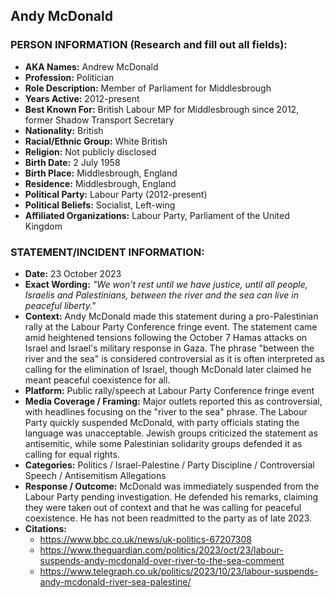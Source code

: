 ## Andy McDonald

### PERSON INFORMATION (Research and fill out all fields):
- **AKA Names:** Andrew McDonald
- **Profession:** Politician
- **Role Description:** Member of Parliament for Middlesbrough
- **Years Active:** 2012-present
- **Best Known For:** British Labour MP for Middlesbrough since 2012, former Shadow Transport Secretary
- **Nationality:** British
- **Racial/Ethnic Group:** White British
- **Religion:** Not publicly disclosed
- **Birth Date:** 2 July 1958
- **Birth Place:** Middlesbrough, England
- **Residence:** Middlesbrough, England
- **Political Party:** Labour Party (2012-present)
- **Political Beliefs:** Socialist, Left-wing
- **Affiliated Organizations:** Labour Party, Parliament of the United Kingdom

### STATEMENT/INCIDENT INFORMATION:
- **Date:** 23 October 2023
- **Exact Wording:** *"We won't rest until we have justice, until all people, Israelis and Palestinians, between the river and the sea can live in peaceful liberty."*
- **Context:** Andy McDonald made this statement during a pro-Palestinian rally at the Labour Party Conference fringe event. The statement came amid heightened tensions following the October 7 Hamas attacks on Israel and Israel's military response in Gaza. The phrase "between the river and the sea" is considered controversial as it is often interpreted as calling for the elimination of Israel, though McDonald later claimed he meant peaceful coexistence for all.
- **Platform:** Public rally/speech at Labour Party Conference fringe event
- **Media Coverage / Framing:** Major outlets reported this as controversial, with headlines focusing on the "river to the sea" phrase. The Labour Party quickly suspended McDonald, with party officials stating the language was unacceptable. Jewish groups criticized the statement as antisemitic, while some Palestinian solidarity groups defended it as calling for equal rights.
- **Categories:** Politics / Israel-Palestine / Party Discipline / Controversial Speech / Antisemitism Allegations
- **Response / Outcome:** McDonald was immediately suspended from the Labour Party pending investigation. He defended his remarks, claiming they were taken out of context and that he was calling for peaceful coexistence. He has not been readmitted to the party as of late 2023.
- **Citations:** 
  - https://www.bbc.co.uk/news/uk-politics-67207308
  - https://www.theguardian.com/politics/2023/oct/23/labour-suspends-andy-mcdonald-over-river-to-the-sea-comment
  - https://www.telegraph.co.uk/politics/2023/10/23/labour-suspends-andy-mcdonald-river-sea-palestine/